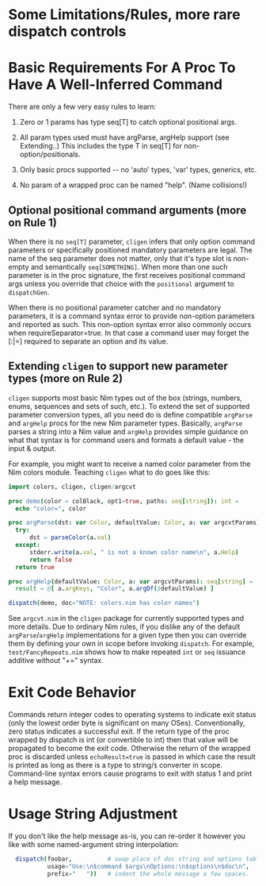 Some Limitations/Rules, more rare dispatch controls
===================================================

Basic Requirements For A Proc To Have A Well-Inferred Command
=============================================================
There are only a few very easy rules to learn:

 1. Zero or 1 params has type seq[T] to catch optional positional args.
   
 2. All param types used must have argParse, argHelp support (see Extending..)
    This includes the type T in seq[T] for non-option/positionals.

 3. Only basic procs supported -- no 'auto' types, 'var' types, generics, etc.
   
 4. No param of a wrapped proc can be named "help".  (Name collisions!)

Optional positional command arguments (more on Rule 1)
------------------------------------------------------
When there is no `seq[T]` parameter, `cligen` infers that only option command
parameters or specifically positioned mandatory parameters are legal.
The name of the seq parameter does not matter, only that it's type slot is
non-empty and semantically `seq[SOMETHING]`.  When more than one such parameter
is in the proc signature, the first receives positional command args unless
you override that choice with the ``positional`` argument to ``dispatchGen``.

When there is no positional parameter catcher and no mandatory parameters, it
is a command syntax error to provide non-option parameters and reported as such.
This non-option syntax error also commonly occurs when requireSeparator=true.
In that case a command user may forget the [:|=] required to separate an option
and its value.

Extending `cligen` to support new parameter types (more on Rule 2)
------------------------------------------------------------------
`cligen` supports most basic Nim types out of the box (strings, numbers, enums,
sequences and sets of such, etc.).  To extend the set of supported parameter
conversion types, all you need do is define compatible `argParse` and `argHelp`
procs for the new Nim parameter types.  Basically, `argParse` parses a string
into a Nim value and `argHelp` provides simple guidance on what that syntax is
for command users and formats a default value - the input & output.

For example, you might want to receive a named color parameter from the Nim
colors module.  Teaching `cligen` what to do goes like this:
```nim
import colors, cligen, cligen/argcvt

proc demo(color = colBlack, opt1=true, paths: seq[string]): int =
  echo "color=", color

proc argParse(dst: var Color, defaultValue: Color, a: var argcvtParams): bool =
  try:
      dst = parseColor(a.val)
  except:
      stderr.write(a.val, " is not a known color name\n", a.Help)
      return false
  return true

proc argHelp(defaultValue: Color, a: var argcvtParams): seq[string] =
  result = @[ a.argKeys, "Color", a.argDf($defaultValue) ]

dispatch(demo, doc="NOTE: colors.nim has color names")
```
See `argcvt.nim` in the `cligen` package for currently supported types and
more details.  Due to ordinary Nim rules, if you dislike any of the default
`argParse`/`argHelp` implementations for a given type then you can override
them by defining your own in scope before invoking `dispatch`.  For example,
`test/FancyRepeats.nim` shows how to make repeated `int` or `seq` issuance
additive without "+=" syntax.

Exit Code Behavior
==================
Commands return integer codes to operating systems to indicate exit status
(only the lowest order byte is significant on many OSes).  Conventionally, zero
status indicates a successful exit.  If the return type of the proc wrapped by
dispatch is int (or convertible to int) then that value will be propagated to
become the exit code.  Otherwise the return of the wrapped proc is discarded
unless ``echoResult=true`` is passed in which case the result is printed as
long as there is a type to string/``$`` converter in scope.  Command-line
syntax errors cause programs to exit with status 1 and print a help message.

Usage String Adjustment
=======================
If you don't like the help message as-is, you can re-order it however you like
with some named-argument string interpolation:
```nim
  dispatch(foobar,          # swap place of doc string and options table
           usage="Use:\n$command $args\nOptions:\n$options\n$doc\n",
           prefix="   "))   # indent the whole message a few spaces.
```
